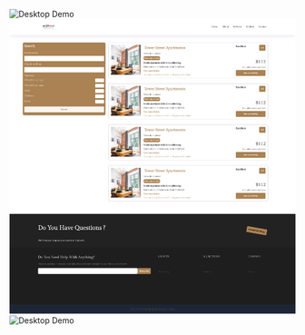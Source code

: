 ![ Desktop Demo](./src/assets/home-page.png "Desktop Demo")
![ Desktop Demo](./src/assets/React-App.png "Desktop Demo")
![ Desktop Demo](<./src/assets/React-App%20(2).png> "Desktop Demo")
